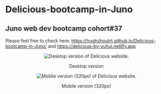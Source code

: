 # Delicious-bootcamp-in-Juno  
  
## Juno web dev bootcamp cohort#37  
  
Please feel free to check here: https://hughzhoutrt.github.io/Delicious-bootcamp-in-Juno/ and https://delicious-by-yuhui.netlify.app  
    
<p align="center"><img src="https://user-images.githubusercontent.com/84819219/139278621-025e6885-0a70-4d80-a71e-43189b79d847.png" alt="Desktop version of Delicious website."></P>  
<p align="center">Desktop version</p>
  
<p align="center"><img src="https://user-images.githubusercontent.com/84819219/139278737-987f484e-1f03-406d-b04a-fd342526fa80.png" alt="Mobile version (320px) of Delicious website."></P>  
<p align="center">Mobile version (320px)</p>

